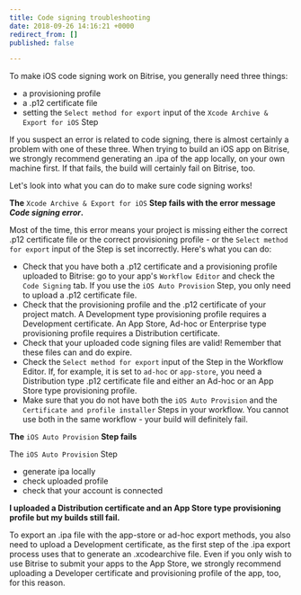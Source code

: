 ```yaml
---
title: Code signing troubleshooting
date: 2018-09-26 14:16:21 +0000
redirect_from: []
published: false

---
```

To make iOS code signing work on Bitrise, you generally need three things:

* a provisioning profile
* a .p12 certificate file
* setting the `Select method for export` input of the `Xcode Archive & Export for iOS` Step

If you suspect an error is related to code signing, there is almost certainly a problem with one of these three. When trying to build an iOS app on Bitrise, we strongly recommend generating an .ipa of the app locally, on your own machine first. If that fails, the build will certainly fail on Bitrise, too.

Let's look into what you can do to make sure code signing works!

**The** `Xcode Archive & Export for iOS` **Step fails with the error message _Code signing error_.**

Most of the time, this error means your project is missing either the correct .p12 certificate file or the correct provisioning profile - or the `Select method for export` input of the Step is set incorrectly. Here's what you can do:

* Check that you have both a .p12 certificate and a provisioning profile uploaded to Bitrise: go to your app's `Workflow Editor` and check the `Code Signing` tab. If you use the `iOS Auto Provision` Step, you only need to upload a .p12 certificate file.
* Check that the provisioning profile and the .p12 certificate of your project match. A Development type provisioning profile requires a Development certificate. An App Store, Ad-hoc or Enterprise type provisioning profile requires a Distribution certificate.
* Check that your uploaded code signing files are valid! Remember that these files can and do expire.
* Check the `Select method for export` input of the Step in the Workflow Editor. If, for example, it is set to `ad-hoc` or `app-store`, you need a Distribution type .p12 certificate file and either an Ad-hoc or an App Store type provisioning profile.
* Make sure that you do not have both the `iOS Auto Provision` and the `Certificate and profile installer` Steps in your workflow. You cannot use both in the same workflow - your build will definitely fail.

**The** `iOS Auto Provision` **Step fails**

The `iOS Auto Provision` Step 

* generate ipa locally
* check uploaded profile
* check that your account is connected

**I uploaded a Distribution certificate and an App Store type provisioning profile but my builds still fail.**

To export an .ipa file with the app-store or ad-hoc export methods, you also need to upload a Development certificate, as the first step of the .ipa export process uses that to generate an .xcodearchive file. Even if you only wish to use Bitrise to submit your apps to the App Store, we strongly recommend uploading a Developer certificate and provisioning profile of the app, too, for this reason.